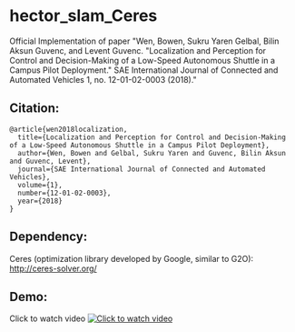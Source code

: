 # hector_slam_Ceres
Official Implementation of paper "Wen, Bowen, Sukru Yaren Gelbal, Bilin Aksun Guvenc, and Levent Guvenc. "Localization and Perception for Control and Decision-Making of a Low-Speed Autonomous Shuttle in a Campus Pilot Deployment." SAE International Journal of Connected and Automated Vehicles 1, no. 12-01-02-0003 (2018)."

## Citation:
```
@article{wen2018localization,
  title={Localization and Perception for Control and Decision-Making of a Low-Speed Autonomous Shuttle in a Campus Pilot Deployment},
  author={Wen, Bowen and Gelbal, Sukru Yaren and Guvenc, Bilin Aksun and Guvenc, Levent},
  journal={SAE International Journal of Connected and Automated Vehicles},
  volume={1},
  number={12-01-02-0003},
  year={2018}
}
```


## Dependency:
Ceres (optimization library developed by Google, similar to G2O): http://ceres-solver.org/

## Demo:
Click to watch video
[![Click to watch video](https://img.youtube.com/vi/LwrdPRxHzrg/hqdefault.jpg)](https://www.youtube.com/watch?v=LwrdPRxHzrg)
